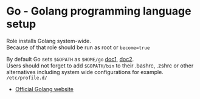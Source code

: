 # Go - Golang programming language setup

Role installs Golang system-wide.  
Because of that role should be run as root or `become=true`

By default Go sets `$GOPATH` as `$HOME/go` [doc1](https://go.dev/wiki/GOPATH), [doc2](https://go.dev/wiki/SettingGOPATH).  
Users should not forget to add `$GOPATH/bin` to their .bashrc, .zshrc or other alternatives including system wide configurations for example. `/etc/profile.d/`

- [Official Golang website](https://go.dev)

